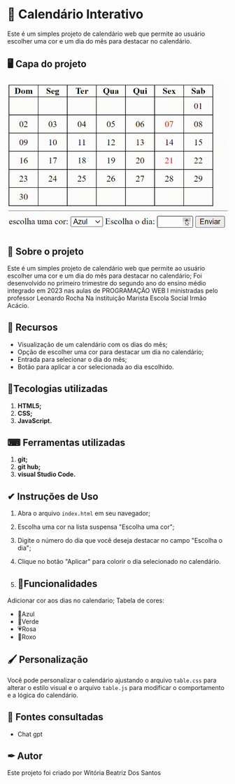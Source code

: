 
# 📆 Calendário Interativo 
Este é um simples projeto de calendário web que permite ao usuário escolher uma cor e um dia do mês para destacar no calendário.

## 🖥️ Capa do projeto
<img src="imgs/Funcionando.gif">

## 📌 Sobre o projeto 
Este é um simples projeto de calendário web que permite ao usuário escolher uma cor e um dia do mês para destacar no calendário;
Foi desenvolvido no primeiro trimestre do segundo ano do ensino médio integrado em 2023 nas aulas de PROGRAMAÇÃO WEB I ministradas pelo professor Leonardo Rocha Na instituição Marista Escola Social Irmão Acácio.

## 📝 Recursos
- Visualização de um calendário com os dias do mês;
- Opção de escolher uma cor para destacar um dia no calendário;
- Entrada para selecionar o dia do mês;
- Botão para aplicar a cor selecionada ao dia escolhido.

## 🤖Tecologias utilizadas
1. **HTML5;**
2. **CSS;**
3. **JavaScript.** 

## ⌨ Ferramentas utilizadas
1. **git;** 
2. **git hub;**
3. **visual Studio Code.**
 
## ✔ Instruções de Uso
1. Abra o arquivo `index.html` em seu navegador;
2. Escolha uma cor na lista suspensa "Escolha uma cor";
3. Digite o número do dia que você deseja destacar no campo "Escolha o dia";
4. Clique no botão "Aplicar" para colorir o dia selecionado no calendário.
 
6. ## 👾Funcionalidades
Adicionar cor aos dias no calendario;
Tabela de cores:
* 💙Azul
* 💚Verde
* 💗Rosa
* 💜Roxo

## 🖌 Personalização
Você pode personalizar o calendário ajustando o arquivo `table.css` para alterar o estilo visual e o arquivo `table.js` para modificar o comportamento e a lógica do calendário.

## 🔗 Fontes consultadas
* Chat gpt

## ✒ Autor
Este projeto foi criado por Witória Beatriz Dos Santos
